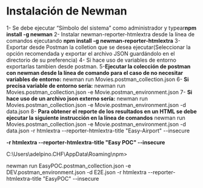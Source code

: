 Instalación de Newman
=================

1- Se debe ejecutar “Símbolo del sistema” como administrador y typear**npm install -g newman**
2- Instalar newman-reporter-htmlextra desde la línea de comandos ejecutando **npm install -g newman-reporter-htmlextra**
3-Exportar desde Postman la colletion que se desea ejecutar(Seleccionar la opción recomendada y exportar el archivo JSON guardándolo en el directorio de su preferencia)
4- Si hace uso de variables de entorno exportarlas tambien desde postman.
5-**Ejecutar la colección de postman con newman desde la línea de comando para el caso de no necesitar variables de entorno:**
    newman run Movies.postman_collection.json 
6- **Si precisa variable de entorno sería:** 
    newman run Movies.postman_collection.json -e Movie.postman_environment.json
7- **Si hace uso de un archivo json externo sería:**
newman run Movies.postman_collection.json -e Movie.postman_environment.json -d data.json
8-  **Para obtener el reporte de los resultados en un HTML se debe ejecutar la siguiente instrucción en la línea de comandos** 
newman run Movies.postman_collection.json
 -e Movie.postman_environment.json 
 -d data.json 
 -r htmlextra --reporter-htmlextra-title "Easy-Airport"
 --insecure

**-r htmlextra --reporter-htmlextra-title "Easy POC" --insecure**

C:\Users\adelpino.CHF\AppData\Roaming\npm>

newman run EasyPOC.postman_collection.json -e DEV.postman_environment.json -d E2E.json -r htmlextra --reporter-htmlextra-title "EasyPOC" --insecure
